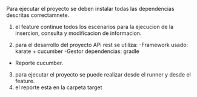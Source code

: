 Para ejecutar el proyecto se deben instalar todas las dependencias descritas  correctamnete.

1. el feature continue todos los escenarios para la ejecucion de la insercion, consulta y modificacion de informacion.

2. para el desarrollo del proyecto APi rest se utiliza:
 -Framework usado: karate + cucumber
 -Gestor dependencias: gradle
- Reporte cucumber.

3. para ejecutar el proyecto se puede realizar desde el runner y desde el feature.
4. el reporte esta en la carpeta target

